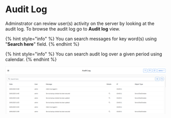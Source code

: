 # Audit Log

Adminstrator can review user\(s\) activity on the server by looking at the audit log.  To browse the audit log go to **Audit log** view.  

{% hint style="info" %}
You can search messages for key word\(s\) using "**Search here**" field.
{% endhint %}

{% hint style="info" %}
You can search audit log over a given period using calendar.
{% endhint %}

![](../.gitbook/assets/kodo-cloud-administration-audit01.png)



